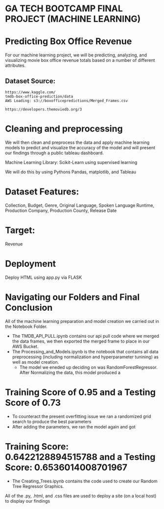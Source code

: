 # GA TECH BOOTCAMP FINAL PROJECT (MACHINE LEARNING) 
# Predicting Box Office Revenue
For our machine learning project, we will be predicting, analyzing, and visualizing movie box office revenue totals based on a number of different attributes. 
## Dataset Source:
    https://www.kaggle.com/  
    tmdb-box-office-prediction/data 
    AWS Loading: s3://boxofficepredictions/Merged_Frames.csv
    
    https://developers.themoviedb.org/3

# Cleaning and preprocessing
We will then clean and preprocess the data and apply machine learning models to predict and visualize the accuracy of the model and will present our findings through a public tableau dashboard.

Machine Learning Library: Scikit-Learn using supervised learning 

We will do this by using Pythons Pandas, matplotlib, and Tableau 

# Dataset Features: 
Collection,
Budget,
Genre,
Original Language,
Spoken Language
Runtime,
Production Company,
Production County,
Release Date

# Target:
Revenue


# Deployment
Deploy HTML using app.py via FLASK

# Navigating our Folders and Final Conclusion
All of the machine learning preparation and model creation we carried out in the Notebook Folder.
- The TMDB_API_PULL.ipynb contains our api pull code where we merged the data frames, we then exported the merged frame to place in our AWS Bucket. 
- The Processing_and_Models.ipynb is the notebook that contains all data preprocessing (including normalization and hyperparameter tunining) as well as model creation. 
    - The model we eneded up deciding on was RandomForestRegressor. After Normalizing the data, this model produced a 
# Training Score of 0.95 and a Testing Score of 0.73 
   - To counteract the present overfitting issue we ran a randomized grid search to produce the best parameters
   - After adding the parameters, we ran the model again and got 
# Training Score: 0.6422128894515788 and a Testing Score: 0.6536014008701967
- The Creating_Trees.ipynb contains the code used to create our Random Tree Regressor Graphics. 

All of the .py, .html, and .css files are used to deploy a site (on a local host) to display our findings 

